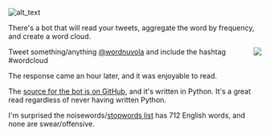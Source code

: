 <!--{Title:"Visualize Your Tweets In A Word Cloud",Intro:"Take a moment to see the words you've been writing.",PublishedOn:"8-Mar-2015 20:00"}-->

![alt_text](http://i.imgur.com/w2AZp7al.png) 

There's a bot that will read your tweets, aggregate the word by frequency, and create a word cloud.

<a href="https://twitter.com/wordnuvola"><img src="http://i.imgur.com/EmNSonEs.png" style="float:right" /></a>

Tweet something/anything [@wordnuvola](https://twitter.com/wordnuvola) and include the hashtag #wordcloud



The response came an hour later, and it was enjoyable to read.

The [source for the bot is on GitHub](https://github.com/defacto133/twitter-wordcloud-bot), and it's written in Python. It's a great read regardless of never having written Python.

I'm surprised the noisewords/[stopwords list](https://github.com/defacto133/twitter-wordcloud-bot/blob/97616e0f65b49fb0d15e0fab5a75bb54219290fc/assets/stopwords-en.txt) has 712 English words, and none are swear/offensive. 
